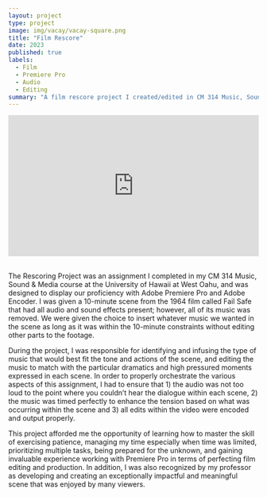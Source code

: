 ```yaml
---
layout: project
type: project
image: img/vacay/vacay-square.png
title: "Film Rescore"
date: 2023
published: true
labels:
  - Film
  - Premiere Pro
  - Audio
  - Editing
summary: "A film rescore project I created/edited in CM 314 Music, Sound & Media."
---
```



<iframe src="https://drive.google.com/file/d/1W7o5U_i4wopnK1-lKSt0ikBOdjjI_H_K/preview" width="100%" height="auto" allow="autoplay; fullscreen" style="max-width: 1280px; aspect-ratio: 16/9; display: block; margin: 0 auto; border: none;"></iframe>

<br>

The Rescoring Project was an assignment I completed in my CM 314 Music, Sound & Media course at the University of Hawaii at West Oahu, and was designed to display our proficiency with Adobe Premiere Pro and Adobe Encoder. I was given a 10-minute scene from the 1964 film called Fail Safe that had all audio and sound effects present; however, all of its music was removed. We were given the choice to insert whatever music we wanted in the scene as long as it was within the 10-minute constraints without editing other parts to the footage.

During the project, I was responsible for identifying and infusing the type of music that would best fit the tone and actions of the scene, and editing the music to match with the particular dramatics and high pressured moments expressed in each scene. In order to properly orchestrate the various aspects of this assignment, I had to ensure that 1) the audio was not too loud to the point where you couldn’t hear the dialogue within each scene, 2) the music was timed perfectly to enhance the tension based on what was occurring within the scene and 3) all edits within the video were encoded and output properly.

This project afforded me the opportunity of learning how to master the skill of exercising patience, managing my time especially when time was limited, prioritizing multiple tasks, being prepared for the unknown, and gaining invaluable experience working with Premiere Pro in terms of perfecting film editing and production. In addition, I was also recognized by my professor as developing and creating an exceptionally impactful and meaningful scene that was enjoyed by many viewers. 


